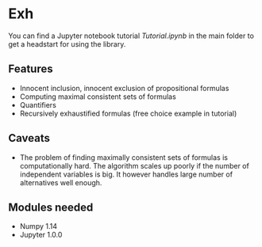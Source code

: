 # Exh

You can find a Jupyter notebook tutorial *Tutorial.ipynb* in the main folder to get a headstart for using the library.

## Features 

  - Innocent inclusion, innocent exclusion of propositional formulas
  - Computing maximal consistent sets of formulas
  - Quantifiers 
  - Recursively exhaustified formulas (free choice example in tutorial)
  
## Caveats
 
  - The problem of finding maximally consistent sets of formulas is computationally hard. The algorithm scales up poorly if the number of independent variables is big. It however handles large number of alternatives well enough.
  
## Modules needed

  - Numpy 1.14 
  - Jupyter 1.0.0

